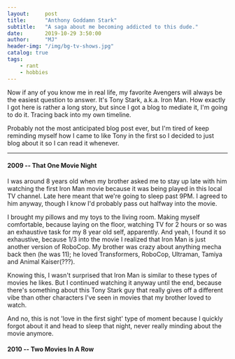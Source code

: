 ```yaml
---
layout:     post
title:      "Anthony Goddamn Stark"
subtitle:   "A saga about me becoming addicted to this dude."
date:       2019-10-29 3:50:00
author:     "MJ"
header-img: "/img/bg-tv-shows.jpg"
catalog: true
tags:
    - rant
    - hobbies
---
```

Now if any of you know me in real life, my favorite Avengers will always be the easiest question to answer. It's Tony Stark, a.k.a. Iron Man. How exactly I got here is rather a long story, but since I got a blog to mediate it, I'm going to do it. Tracing back into my own timeline. 

Probably not the most anticipated blog post ever, but I'm tired of keep reminding myself how I came to like Tony in the first so I decided to just blog about it so I can read it whenever.

---

#### 2009 -- That One Movie Night
I was around 8 years old when my brother asked me to stay up late with him watching the first Iron Man movie because it was being played in this local TV channel. Late here meant that we're going to sleep past 9PM. I agreed to him anyway, though I know I'd probably pass out halfway into the movie.

I brought my pillows and my toys to the living room. Making myself comfortable, because laying on the floor, watching TV for 2 hours or so was an exhaustive task for my 8 year old self, apparently. And yeah, I found it so exhaustive, because 1/3 into the movie I realized that Iron Man is just another version of RoboCop. My brother was crazy about anything mecha back then (he was 11); he loved Transformers, RoboCop, Ultraman, Tamiya and Animal Kaiser(???). 

Knowing this, I wasn't surprised that Iron Man is similar to these types of movies he likes. But I continued watching it anyway until the end, because there's something about this Tony Stark guy that really gives off a different vibe than other characters I've seen in movies that my brother loved to watch.

And no, this is not 'love in the first sight' type of moment because I quickly forgot about it and head to sleep that night, never really minding about the movie anymore.

#### 2010 -- Two Movies In A Row